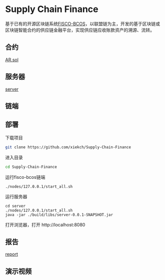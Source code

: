 # Supply Chain Finance

基于已有的开源区块链系统[FISCO-BCOS](https://github.com/FISCO-BCOS/FISCO-BCOS)，以联盟链为主，开发的基于区块链或区块链智能合约的供应链金融平台，实现供应链应收账款资产的溯源、流转。

## 合约

[AR.sol](./contracts/solidity/AR.sol)



## 服务器

[server](./server)



## 链端



## 部署

下载项目

```bash
git clone https://github.com/xiekch/Supply-Chain-Finance
```

进入目录

```bash
cd Supply-Chain-Finance
```

运行fisco-bcos链端

```
./nodes/127.0.0.1/start_all.sh 
```

运行服务器

```
cd server
./nodes/127.0.0.1/start_all.sh 
java -jar ./build/libs/server-0.0.1-SNAPSHOT.jar
```

打开浏览器，打开 http://localhost:8080

## 报告

[report](./report/report.md)

## 演示视频
